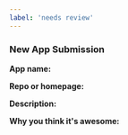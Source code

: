 ```yaml
---
label: 'needs review'
---
```


<!---
Thank you for your pull request. Please provide below the name of the app, a short description, 
and a link to it's repository or homepage. 

Make sure the PR adheres to our contribution guidelines:
https://github.com/agarrharr/awesome-cli-apps/blob/master/contributing.md
-->

### New App Submission

**App name:**

**Repo or homepage:**

**Description:**

**Why you think it's awesome:**
